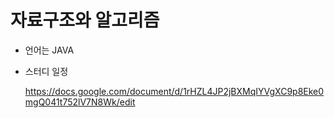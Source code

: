 # **자료구조와 알고리즘**

- 언어는 JAVA

- 스터디 일정

  <https://docs.google.com/document/d/1rHZL4JP2jBXMqIYVgXC9p8Eke0mgQ041t752lV7N8Wk/edit>